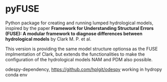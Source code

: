 # pyFUSE
Python package for creating and running lumped hydrological models, inspired by the paper 
**Framework for Understanding Structural Errors (FUSE): A modular framework to diagnose differences between hydrological models** by Clark M. P. et al.

This version is providing the same model structure optionsa as the FUSE implmentation of Clark, but extends the functionalities to make the configuration of the hydrological models NAM and PDM also possible.

odespy-dependency, https://github.com/hplgit/odespy
working in hydropy conda env